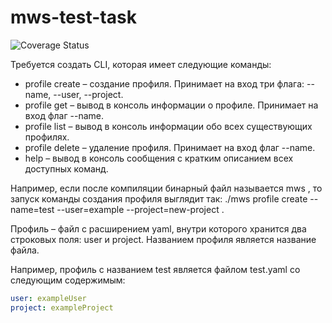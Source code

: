 # mws-test-task

![Coverage Status](https://img.shields.io/badge/coverage-82%25-success)

Требуется создать CLI, которая имеет следующие команды:

- profile create – создание профиля. Принимает на вход три флага: --name, --user, --project. 
- profile get – вывод в консоль информации о профиле. Принимает на вход флаг --name. 
- profile list – вывод в консоль информации обо всех существующих профилях. 
- profile delete – удаление профиля. Принимает на вход флаг --name. 
- help – вывод в консоль сообщения с кратким описанием всех доступных команд.

Например, если после компиляции бинарный файл называется mws , то запуск команды создания профиля выглядит так: ./mws profile create --name=test --user=example --project=new-project .

Профиль – файл с расширением yaml, внутри которого хранится два строковых поля: user и project. Названием профиля является название файла. 

Например, профиль с названием test является файлом test.yaml со следующим содержимым:

```yaml
user: exampleUser
project: exampleProject
```

